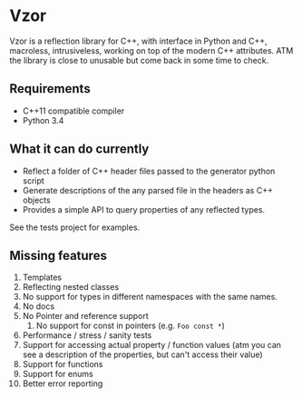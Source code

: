 # Vzor

Vzor is a reflection library for C++, with interface in Python and C++, macroless, intrusiveless, working on top of the modern C++ attributes. ATM the library is close to unusable but come back in some time to check.

## Requirements

* C++11 compatible compiler
* Python 3.4

## What it can do currently

* Reflect a folder of C++ header files passed to the generator python script
* Generate descriptions of the any parsed file in the headers as C++ objects
* Provides a simple API to query properties of any reflected types.

See the tests project for examples.

## Missing features

1. Templates
2. Reflecting nested classes
3. No support for types in different namespaces with the same names.
4. No docs
5. No Pointer and reference support
    1. No support for const in pointers (e.g. `Foo const *`)
6. Performance / stress / sanity tests
7. Support for accessing actual property / function values (atm you can see a description of the properties, but can't access their value)
8. Support for functions
9. Support for enums
10. Better error reporting
